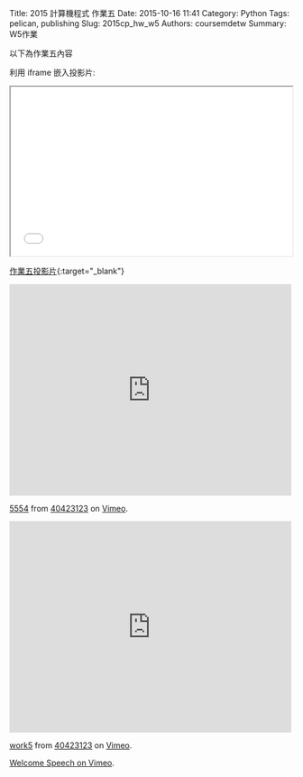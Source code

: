 Title: 2015 計算機程式 作業五
Date: 2015-10-16 11:41
Category: Python
Tags: pelican, publishing
Slug: 2015cp_hw_w5
Authors: coursemdetw
Summary: W5作業

以下為作業五內容

利用 iframe 嵌入投影片:

<iframe src="40423123_cp_w5_p.html" width="500" height="300"></iframe>

[作業五投影片](40423123_cp_w5_p.html){:target="_blank"}
<iframe src="https://player.vimeo.com/video/143143903" width="500" height="375" frameborder="0" webkitallowfullscreen mozallowfullscreen allowfullscreen></iframe> <p><a href="https://vimeo.com/143143903">5554</a> from <a href="https://vimeo.com/user44512429">40423123</a> on <a href="https://vimeo.com">Vimeo</a>.</p>
<iframe src="https://player.vimeo.com/video/143144980" width="500" height="375" frameborder="0" webkitallowfullscreen mozallowfullscreen allowfullscreen></iframe> <p><a href="https://vimeo.com/143144980">work5</a> from <a href="https://vimeo.com/user44512429">40423123</a> on <a href="https://vimeo.com">Vimeo</a>.</p>

<p><a href="https://vimeo.com/137724068">Welcome Speech on <a href="https://vimeo.com">Vimeo</a>.</p>